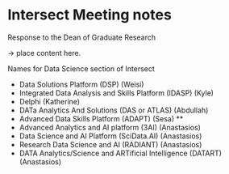 # Intersect Meeting notes

Response to the Dean of Graduate Research

-> place content here.

Names for Data Science section of Intersect

- Data Solutions Platform (DSP) (Weisi)
- Integrated Data Analysis and Skills Platform (IDASP) (Kyle)
- Delphi (Katherine)
- DATa Analytics And Solutions (DAS or ATLAS) (Abdullah)
- Advanced Data Skills Platform (ADAPT) (Sesa) \*\*
- Advanced Analytics and AI platform (3AI) (Anastasios)
- Data Science and AI Platform (SciData.AI) (Anastasios)
- Research Data Science and AI (RADIANT) (Anastasios)
- DATA Analytics/Science and ARTificial Intelligence (DATART) (Anastasios)
